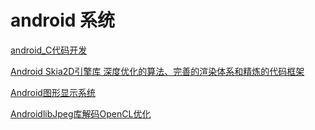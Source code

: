 # android 系统

[android_C代码开发](https://github.com/Ewenwan/ShiYanLou/blob/master/MCU/arm/android_C代码开发.md)

[Android Skia2D引擎库 深度优化的算法、完善的渲染体系和精炼的代码框架](https://blog.csdn.net/jxt1234and2010/article/list/3?)

[Android图形显示系统](https://blog.csdn.net/jxt1234and2010/article/details/44503019)

[AndroidlibJpeg库解码OpenCL优化](https://blog.csdn.net/jxt1234and2010/article/details/45200441)
